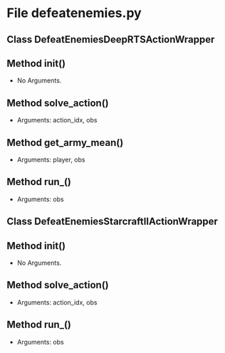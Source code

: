 # File defeatenemies.py

## Class DefeatEnemiesDeepRTSActionWrapper

## Method __init__()

* No Arguments.

## Method solve_action()

* Arguments: action_idx, obs

## Method get_army_mean()

* Arguments: player, obs

## Method run_()

* Arguments: obs

## Class DefeatEnemiesStarcraftIIActionWrapper

## Method __init__()

* No Arguments.

## Method solve_action()

* Arguments: action_idx, obs

## Method run_()

* Arguments: obs


